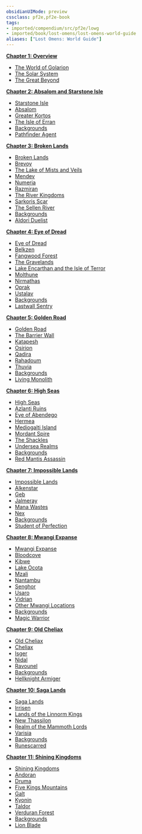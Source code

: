 ```yaml
---
obsidianUIMode: preview
cssclass: pf2e,pf2e-book
tags:
- imported/compendium/src/pf2e/lowg
- imported/book/lost-omens/lost-omens-world-guide
aliases: ["Lost Omens: World Guide"]
---
```

**[Chapter 1: Overview](chapter-1-overview.md)**

- [The World of Golarion](chapter-1-overview.md#The%20World%20of%20Golarion)
- [The Solar System](chapter-1-overview.md#The%20Solar%20System)
- [The Great Beyond](chapter-1-overview.md#The%20Great%20Beyond)

**[Chapter 2: Absalom and Starstone Isle](chapter-2-absalom-and-starstone-isle.md)**

- [Starstone Isle](chapter-2-absalom-and-starstone-isle.md#Starstone%20Isle)
- [Absalom](chapter-2-absalom-and-starstone-isle.md#Absalom)
- [Greater Kortos](chapter-2-absalom-and-starstone-isle.md#Greater%20Kortos)
- [The Isle of Erran](chapter-2-absalom-and-starstone-isle.md#The%20Isle%20of%20Erran)
- [Backgrounds](chapter-2-absalom-and-starstone-isle.md#Backgrounds)
- [Pathfinder Agent](chapter-2-absalom-and-starstone-isle.md#Pathfinder%20Agent)

**[Chapter 3: Broken Lands](chapter-3-broken-lands.md)**

- [Broken Lands](chapter-3-broken-lands.md#Broken%20Lands)
- [Brevoy](chapter-3-broken-lands.md#Brevoy)
- [The Lake of Mists and Veils](chapter-3-broken-lands.md#The%20Lake%20of%20Mists%20and%20Veils)
- [Mendev](chapter-3-broken-lands.md#Mendev)
- [Numeria](chapter-3-broken-lands.md#Numeria)
- [Razmiran](chapter-3-broken-lands.md#Razmiran)
- [The River Kingdoms](chapter-3-broken-lands.md#The%20River%20Kingdoms)
- [Sarkoris Scar](chapter-3-broken-lands.md#Sarkoris%20Scar)
- [The Sellen River](chapter-3-broken-lands.md#The%20Sellen%20River)
- [Backgrounds](chapter-3-broken-lands.md#Backgrounds)
- [Aldori Duelist](chapter-3-broken-lands.md#Aldori%20Duelist)

**[Chapter 4: Eye of Dread](chapter-4-eye-of-dread.md)**

- [Eye of Dread](chapter-4-eye-of-dread.md#Eye%20of%20Dread)
- [Belkzen](chapter-4-eye-of-dread.md#Belkzen)
- [Fangwood Forest](chapter-4-eye-of-dread.md#Fangwood%20Forest)
- [The Gravelands](chapter-4-eye-of-dread.md#The%20Gravelands)
- [Lake Encarthan and the Isle of Terror](chapter-4-eye-of-dread.md#Lake%20Encarthan%20and%20the%20Isle%20of%20Terror)
- [Molthune](chapter-4-eye-of-dread.md#Molthune)
- [Nirmathas](chapter-4-eye-of-dread.md#Nirmathas)
- [Oprak](chapter-4-eye-of-dread.md#Oprak)
- [Ustalav](chapter-4-eye-of-dread.md#Ustalav)
- [Backgrounds](chapter-4-eye-of-dread.md#Backgrounds)
- [Lastwall Sentry](chapter-4-eye-of-dread.md#Lastwall%20Sentry)

**[Chapter 5: Golden Road](chapter-5-golden-road.md)**

- [Golden Road](chapter-5-golden-road.md#Golden%20Road)
- [The Barrier Wall](chapter-5-golden-road.md#The%20Barrier%20Wall)
- [Katapesh](chapter-5-golden-road.md#Katapesh)
- [Osirion](chapter-5-golden-road.md#Osirion)
- [Qadira](chapter-5-golden-road.md#Qadira)
- [Rahadoum](chapter-5-golden-road.md#Rahadoum)
- [Thuvia](chapter-5-golden-road.md#Thuvia)
- [Backgrounds](chapter-5-golden-road.md#Backgrounds)
- [Living Monolith](chapter-5-golden-road.md#Living%20Monolith)

**[Chapter 6: High Seas](chapter-6-high-seas.md)**

- [High Seas](chapter-6-high-seas.md#High%20Seas)
- [Azlanti Ruins](chapter-6-high-seas.md#Azlanti%20Ruins)
- [Eye of Abendego](chapter-6-high-seas.md#Eye%20of%20Abendego)
- [Hermea](chapter-6-high-seas.md#Hermea)
- [Mediogalti Island](chapter-6-high-seas.md#Mediogalti%20Island)
- [Mordant Spire](chapter-6-high-seas.md#Mordant%20Spire)
- [The Shackles](chapter-6-high-seas.md#The%20Shackles)
- [Undersea Realms](chapter-6-high-seas.md#Undersea%20Realms)
- [Backgrounds](chapter-6-high-seas.md#Backgrounds)
- [Red Mantis Assassin](chapter-6-high-seas.md#Red%20Mantis%20Assassin)

**[Chapter 7: Impossible Lands](chapter-7-impossible-lands.md)**

- [Impossible Lands](chapter-7-impossible-lands.md#Impossible%20Lands)
- [Alkenstar](chapter-7-impossible-lands.md#Alkenstar)
- [Geb](chapter-7-impossible-lands.md#Geb)
- [Jalmeray](chapter-7-impossible-lands.md#Jalmeray)
- [Mana Wastes](chapter-7-impossible-lands.md#Mana%20Wastes)
- [Nex](chapter-7-impossible-lands.md#Nex)
- [Backgrounds](chapter-7-impossible-lands.md#Backgrounds)
- [Student of Perfection](chapter-7-impossible-lands.md#Student%20of%20Perfection)

**[Chapter 8: Mwangi Expanse](chapter-8-mwangi-expanse.md)**

- [Mwangi Expanse](chapter-8-mwangi-expanse.md#Mwangi%20Expanse)
- [Bloodcove](chapter-8-mwangi-expanse.md#Bloodcove)
- [Kibwe](chapter-8-mwangi-expanse.md#Kibwe)
- [Lake Ocota](chapter-8-mwangi-expanse.md#Lake%20Ocota)
- [Mzali](chapter-8-mwangi-expanse.md#Mzali)
- [Nantambu](chapter-8-mwangi-expanse.md#Nantambu)
- [Senghor](chapter-8-mwangi-expanse.md#Senghor)
- [Usaro](chapter-8-mwangi-expanse.md#Usaro)
- [Vidrian](chapter-8-mwangi-expanse.md#Vidrian)
- [Other Mwangi Locations](chapter-8-mwangi-expanse.md#Other%20Mwangi%20Locations)
- [Backgrounds](chapter-8-mwangi-expanse.md#Backgrounds)
- [Magic Warrior](chapter-8-mwangi-expanse.md#Magic%20Warrior)

**[Chapter 9: Old Cheliax](chapter-9-old-cheliax.md)**

- [Old Cheliax](chapter-9-old-cheliax.md#Old%20Cheliax)
- [Cheliax](chapter-9-old-cheliax.md#Cheliax)
- [Isger](chapter-9-old-cheliax.md#Isger)
- [Nidal](chapter-9-old-cheliax.md#Nidal)
- [Ravounel](chapter-9-old-cheliax.md#Ravounel)
- [Backgrounds](chapter-9-old-cheliax.md#Backgrounds)
- [Hellknight Armiger](chapter-9-old-cheliax.md#Hellknight%20Armiger)

**[Chapter 10: Saga Lands](chapter-10-saga-lands.md)**

- [Saga Lands](chapter-10-saga-lands.md#Saga%20Lands)
- [Irrisen](chapter-10-saga-lands.md#Irrisen)
- [Lands of the Linnorm Kings](chapter-10-saga-lands.md#Lands%20of%20the%20Linnorm%20Kings)
- [New Thassilon](chapter-10-saga-lands.md#New%20Thassilon)
- [Realm of the Mammoth Lords](chapter-10-saga-lands.md#Realm%20of%20the%20Mammoth%20Lords)
- [Varisia](chapter-10-saga-lands.md#Varisia)
- [Backgrounds](chapter-10-saga-lands.md#Backgrounds)
- [Runescarred](chapter-10-saga-lands.md#Runescarred)

**[Chapter 11: Shining Kingdoms](chapter-11-shining-kingdoms.md)**

- [Shining Kingdoms](chapter-11-shining-kingdoms.md#Shining%20Kingdoms)
- [Andoran](chapter-11-shining-kingdoms.md#Andoran)
- [Druma](chapter-11-shining-kingdoms.md#Druma)
- [Five Kings Mountains](chapter-11-shining-kingdoms.md#Five%20Kings%20Mountains)
- [Galt](chapter-11-shining-kingdoms.md#Galt)
- [Kyonin](chapter-11-shining-kingdoms.md#Kyonin)
- [Taldor](chapter-11-shining-kingdoms.md#Taldor)
- [Verduran Forest](chapter-11-shining-kingdoms.md#Verduran%20Forest)
- [Backgrounds](chapter-11-shining-kingdoms.md#Backgrounds)
- [Lion Blade](chapter-11-shining-kingdoms.md#Lion%20Blade)